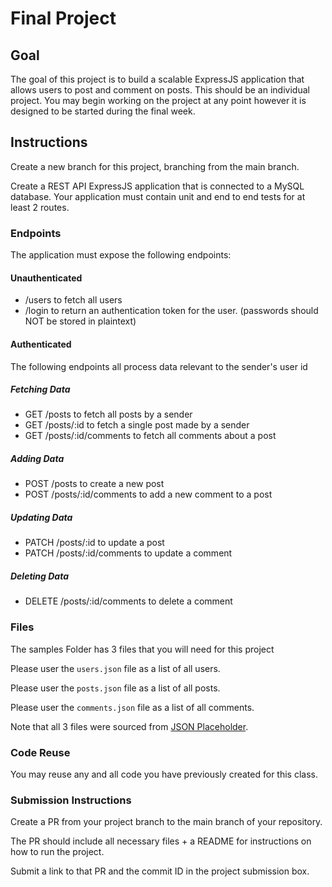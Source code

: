 # Final Project

## Goal

The goal of this project is to build a scalable ExpressJS application that allows users to post and comment on posts. This should be an individual project.
You may begin working on the project at any point however it is designed to be started during the final week.

## Instructions

Create a new branch for this project, branching from the main branch.

Create a REST API ExpressJS application that is connected to a MySQL database. Your application must contain unit and end to end tests for at least 2 routes.

### Endpoints

The application must expose the following endpoints:

#### Unauthenticated

- /users to fetch all users
- /login to return an authentication token for the user. (passwords should NOT be stored in plaintext)

#### Authenticated

The following endpoints all process data relevant to the sender's user id

##### Fetching Data

- GET /posts to fetch all posts by a sender
- GET /posts/:id to fetch a single post made by a sender
- GET /posts/:id/comments to fetch all comments about a post

##### Adding Data

- POST /posts to create a new post
- POST /posts/:id/comments to add a new comment to a post

##### Updating Data

- PATCH /posts/:id to update a post
- PATCH /posts/:id/comments to update a comment

##### Deleting Data

- DELETE /posts/:id/comments to delete a comment

### Files

The samples Folder has 3 files that you will need for this project

Please user the `users.json` file as a list of all users.

Please user the `posts.json` file as a list of all posts.

Please user the `comments.json` file as a list of all comments.

Note that all 3 files were sourced from [JSON Placeholder](https://jsonplaceholder.typicode.com/).

### Code Reuse

You may reuse any and all code you have previously created for this class.

### Submission Instructions

Create a PR from your project branch to the main branch of your repository.

The PR should include all necessary files + a README for instructions on how to run the project.

Submit a link to that PR and the commit ID in the project submission box.
